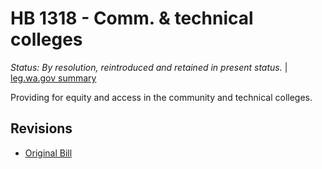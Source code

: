 # HB 1318 - Comm. & technical colleges
*Status: By resolution, reintroduced and retained in present status.* | [leg.wa.gov summary](https://app.leg.wa.gov/billsummary?BillNumber=1318&Year=2021)

Providing for equity and access in the community and technical colleges.

## Revisions
* [Original Bill](1/)